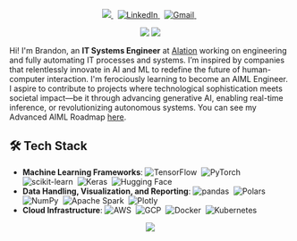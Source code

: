 <p align="center">

<a href="https://github.com/shadybad">
    <img src="https://img.shields.io/github/followers/shadybad?label=follow&style=social">
</a> &nbsp;

<a href="https://www.linkedin.com/in/brandonpshay/">
    <img alt="LinkedIn" src="https://img.shields.io/badge/LinkedIn%20-%230077B5.svg?&style=flat&logo=linkedin&logoColor=white">
</a> &nbsp;
    
<a href="mailto:bpshay13@gmail.com">
    <img alt="Gmail" src="https://img.shields.io/badge/Gmail-D14836?style=flat&logo=gmail&logoColor=white" />
</a> &nbsp;

</p>

<p align="center"> 
    
  <img src ="https://github-readme-stats.vercel.app/api/top-langs/?username=shadybad&layout=compact&theme=react&langs_count=6&hide=jupyter%20notebook,tex,css,php">
  <img src="https://github-readme-stats.vercel.app/api?username=shadybad&show_icons=true&theme=react">
  
</p>

Hi! I'm Brandon, an **IT Systems Engineer** at [Alation](https://www.alation.com) working on engineering and fully automating IT processes and systems. I’m inspired by companies that relentlessly innovate in AI and ML to redefine the future of human-computer interaction. I'm ferociously learning to become an AIML Engineer. I aspire to contribute to projects where technological sophistication meets societal impact—be it through advancing generative AI, enabling real-time inference, or revolutionizing autonomous systems. You can see my Advanced AIML Roadmap [here](https://docs.google.com/spreadsheets/d/1q5iVBfHr6-HQcOM_mwdrbnFgEtBaE7uYr9wKR5OvOlQ/edit?usp=sharing).

<p align="left">
</p>

## 🛠️ Tech Stack
- **Machine Learning Frameworks**:
![TensorFlow](https://img.shields.io/badge/-TensorFlow-555?logo=tensorflow&style=flat)&nbsp;
![PyTorch](https://img.shields.io/badge/-PyTorch-555?logo=pytorch&style=flat)&nbsp;
![scikit-learn](https://img.shields.io/badge/-scikit--learn-555?logo=scikit-learn&style=flat)&nbsp;
![Keras](https://img.shields.io/badge/-Keras-555?logo=keras&style=flat)&nbsp;
![Hugging Face](https://img.shields.io/badge/-Hugging_face-555?logo=huggingface&style=flat)&nbsp;
- **Data Handling, Visualization, and Reporting**:
![pandas](https://img.shields.io/badge/-pandas-555?logo=pandas&style=flat)&nbsp;
![Polars](https://img.shields.io/badge/-Polars-555?logo=polars&style=flat)&nbsp;
![NumPy](https://img.shields.io/badge/-NumPy-555?logo=numpy&style=flat)&nbsp;
![Apache Spark](https://img.shields.io/badge/-Apache_Spark-555?logo=apachespark&style=flat)&nbsp;
![Plotly](https://img.shields.io/badge/-Plotly-555?logo=plotly&style=flat)&nbsp;
- **Cloud Infrastructure**:
![AWS](https://img.shields.io/badge/-Amazon_Web_Services-555?logo=amazon-web-services&style=flat)&nbsp;
![GCP](https://img.shields.io/badge/-Google_Cloud-555?logo=googlecloud&style=flat)&nbsp;
![Docker](https://img.shields.io/badge/-Docker-555?logo=docker&style=flat)&nbsp;
![Kubernetes](https://img.shields.io/badge/-Kubernetes-555?logo=kubernetes&style=flat)&nbsp;

<p align="center">
    <img width="auto" src ="https://leetcard.jacoblin.cool/shadybad?ext=heatmap&theme=nord">
</p>
